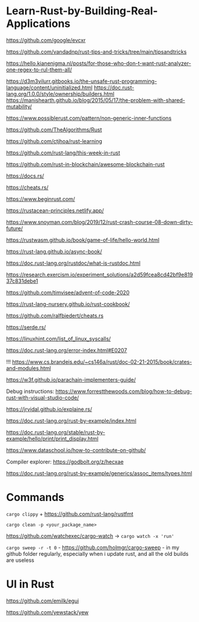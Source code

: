 # Learn-Rust-by-Building-Real-Applications

https://github.com/google/evcxr

https://github.com/vandadnp/rust-tips-and-tricks/tree/main/tipsandtricks

https://hello.kianenigma.nl/posts/for-those-who-don-t-want-rust-analyzer-one-regex-to-rul-them-all/

<!-- For now, we recommend that you start by reviewing the Rust Book (Chapters 1-11, as well as Chapter 19), with a special focus on these topics:

Primitive Data Types (Chapter 3.2)
Structs (Chapter 5) 
Enums and matching (Chapter 6)
If & match, For & iterators (Chapter 6)
Modules, crates and file layouts (Chapter 7)
Generics, Types and Traits (Chapter 10)
Visibility (Chapter 10)
Testing (Chapter 11)
Macros (Chapter 19.5)

1) The Rust Book
2) The Rust Wasm Book
3) Udemy: Ultimate Rust Crash Course
4) Educative: The Ultimate Guide to Rust Programming
5) Zero To Mastery: Rust Programming: The Complete Developer's Guide -->

https://d3m3vilurr.gitbooks.io/the-unsafe-rust-programming-language/content/uninitialized.html
https://doc.rust-lang.org/1.0.0/style/ownership/builders.html
https://manishearth.github.io/blog/2015/05/17/the-problem-with-shared-mutability/

https://www.possiblerust.com/pattern/non-generic-inner-functions

https://github.com/TheAlgorithms/Rust

https://github.com/ctjhoa/rust-learning

https://github.com/rust-lang/this-week-in-rust

https://github.com/rust-in-blockchain/awesome-blockchain-rust

https://docs.rs/

https://cheats.rs/

https://www.beginrust.com/

https://rustacean-principles.netlify.app/

https://www.snoyman.com/blog/2019/12/rust-crash-course-08-down-dirty-future/

https://rustwasm.github.io/book/game-of-life/hello-world.html

https://rust-lang.github.io/async-book/

https://doc.rust-lang.org/rustdoc/what-is-rustdoc.html

https://research.exercism.io/experiment_solutions/a2d59fcea8cd42bf9e81937c831debe1

https://github.com/timvisee/advent-of-code-2020

https://rust-lang-nursery.github.io/rust-cookbook/

https://github.com/ralfbiedert/cheats.rs

https://serde.rs/

https://linuxhint.com/list_of_linux_syscalls/

https://doc.rust-lang.org/error-index.html#E0207

!!! https://www.cs.brandeis.edu/~cs146a/rust/doc-02-21-2015/book/crates-and-modules.html

https://w3f.github.io/parachain-implementers-guide/

Debug instructions: https://www.forrestthewoods.com/blog/how-to-debug-rust-with-visual-studio-code/

https://jrvidal.github.io/explaine.rs/

https://doc.rust-lang.org/rust-by-example/index.html

https://doc.rust-lang.org/stable/rust-by-example/hello/print/print_display.html

https://www.dataschool.io/how-to-contribute-on-github/

Compiler explorer: https://godbolt.org/z/hecxae

https://doc.rust-lang.org/rust-by-example/generics/assoc_items/types.html

# Commands

`cargo clippy` + https://github.com/rust-lang/rustfmt

`cargo clean -p <your_package_name>`

https://github.com/watchexec/cargo-watch -> `cargo watch -x 'run'`

`cargo sweep -r -t 0` - https://github.com/holmgr/cargo-sweep - in my github folder regularly, especially when i update rust, and all the old builds are useless

# UI in Rust

https://github.com/emilk/egui

https://github.com/yewstack/yew
